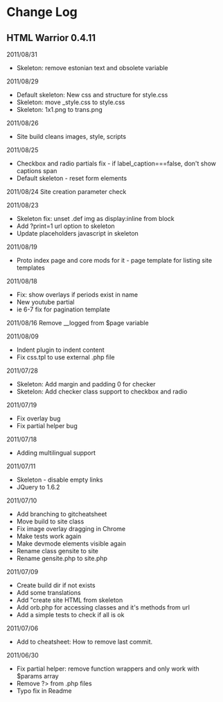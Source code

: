 Change Log
==========

HTML Warrior 0.4.11
-------------------

2011/08/31
- Skeleton: remove estonian text and obsolete variable


2011/08/29
- Default skeleton: New css and structure for style.css
- Skeleton: move _style.css to style.css
- Skeleton: 1x1.png to trans.png


2011/08/26
- Site build cleans images, style, scripts


2011/08/25
- Checkbox and radio partials fix - if label_caption===false, don't show captions span
- Default skeleton - reset form elements


2011/08/24
Site creation parameter check


2011/08/23
- Skeleton fix: unset .def img as display:inline from block
- Add ?print=1 url option to skeleton
- Update placeholders javascript in skeleton


2011/08/19
- Proto index page and core mods for it - page template for listing site templates


2011/08/18
- Fix: show overlays if periods exist in name
- New youtube partial
- ie 6-7 fix for pagination template


2011/08/16
Remove __logged from $page variable


2011/08/09
- Indent plugin to indent content
- Fix css.tpl to use external .php file


2011/07/28
- Skeleton: Add margin and padding 0 for checker
- Sketelon: Add checker class support to checkbox and radio


2011/07/19
- Fix overlay bug
- Fix partial helper bug


2011/07/18
- Adding multilingual support


2011/07/11
- Skeleton - disable empty links
- JQuery to 1.6.2


2011/07/10
- Add branching to gitcheatsheet
- Move build to site class
- Fix image overlay dragging in Chrome
- Make tests work again
- Make devmode elements visible again
- Rename class gensite to site
- Rename gensite.php to site.php


2011/07/09
- Create build dir if not exists
- Add some translations
- Add "create site HTML from skeleton
- Add orb.php for accessing classes and it's methods from url
- Add a simple tests to check if all is ok


2011/07/06
- Add to cheatsheet: How to remove last commit.


2011/06/30
- Fix partial helper: remove function wrappers and only work with $params array
- Remove ?> from .php files
- Typo fix in Readme